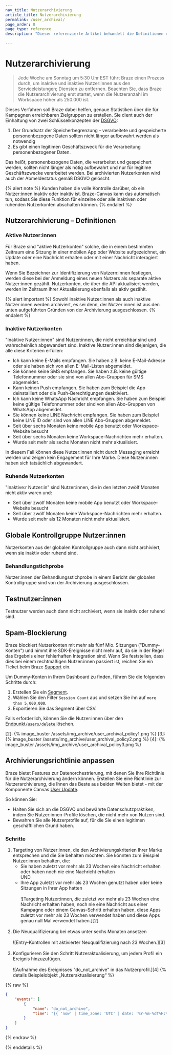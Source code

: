 ```yaml
---
nav_title: Nutzerarchivierung
article_title: Nutzerarchivierung
permalink: /user_archival/
page_order: 0
page_type: reference
description: "Dieser referenzierte Artikel behandelt die Definitionen der Nutzerarchivierung, die Spam-Blockierung und wie Sie Ihre Richtlinie zur Nutzer:innen-Archivierung anpassen können."

---
```

# Nutzerarchivierung

> Jede Woche am Sonntag um 5:30 Uhr EST führt Braze einen Prozess durch, um inaktive und inaktive Nutzer:innen aus den Serviceleistungen; Diensten zu entfernen. Beachten Sie, dass Braze die Nutzerarchivierung erst startet, wenn die Nutzeranzahl im Workspace höher als 250.000 ist. 

Dieses Verfahren soll Braze dabei helfen, genaue Statistiken über die für Kampagnen erreichbaren Zielgruppen zu erstellen. Sie dient auch der Einhaltung von zwei Schlüsselkonzepten der [DSGVO][1]:

1. Der Grundsatz der Speicherbegrenzung – verarbeitete und gespeicherte personenbezogene Daten sollten nicht länger aufbewahrt werden als notwendig
2. Es gibt einen legitimen Geschäftszweck für die Verarbeitung personenbezogener Daten.

Das heißt, personenbezogene Daten, die verarbeitet und gespeichert werden, sollten nicht länger als nötig aufbewahrt und nur für legitime Geschäftszwecke verarbeitet werden. Bei archivierten Nutzerkonten wird auch der Abmeldestatus gemäß DSGVO gelöscht.

{% alert note %} Kunden haben die volle Kontrolle darüber, ob ein Nutzer:innen inaktiv oder inaktiv ist. Braze-Canvas kann das automatisch tun, sodass Sie diese Funktion für einzelne oder alle inaktiven oder ruhenden Nutzerkonten abschalten können. {% endalert %}

## Nutzerarchivierung – Definitionen

### Aktive Nutzer:innen

Für Braze sind "aktive Nutzerkonten" solche, die in einem bestimmten Zeitraum eine Sitzung in einer mobilen App oder Website aufgezeichnet, ein Update oder eine Nachricht erhalten oder mit einer Nachricht interagiert haben.

Wenn Sie Bezeichner zur Identifizierung von Nutzern:innen festlegen, werden diese bei der Anmeldung eines neuen Nutzers als separate aktive Nutzer:innen gezählt. Nutzerkonten, die über die API aktualisiert werden, werden im Zeitraum ihrer Aktualisierung ebenfalls als aktiv gezählt.

{% alert important %}
Sowohl inaktive Nutzer:innen als auch inaktive Nutzer:innen werden archiviert, es sei denn, der Nutzer:innen ist aus den unten aufgeführten Gründen von der Archivierung ausgeschlossen.
{% endalert %}

### Inaktive Nutzerkonten

"Inaktive Nutzer:innen" sind Nutzer:innen, die nicht erreichbar sind und wahrscheinlich abgewandert sind. Inaktive Nutzer:innen sind diejenigen, die alle diese Kriterien erfüllen:

- Ich kann keine E-Mails empfangen. Sie haben z.B. keine E-Mail-Adresse oder sie haben sich von allen E-Mail-Listen abgemeldet.
- Sie können keine SMS empfangen. Sie haben z.B. keine gültige Telefonnummer oder sie sind von allen Abo-Gruppen für SMS abgemeldet.
- Kann keinen Push empfangen. Sie haben zum Beispiel die App deinstalliert oder die Push-Berechtigungen deaktiviert.
- Ich kann keine WhatsApp Nachricht empfangen. Sie haben zum Beispiel keine gültige Telefonnummer oder sind von allen Abo-Gruppen von WhatsApp abgemeldet.
- Sie können keine LINE Nachricht empfangen. Sie haben zum Beispiel keine LINE ID oder sind von allen LINE Abo-Gruppen abgemeldet.
- Seit über sechs Monaten keine mobile App benutzt oder Workspace-Website besucht
- Seit über sechs Monaten keine Workspace-Nachrichten mehr erhalten.
- Wurde seit mehr als sechs Monaten nicht mehr aktualisiert.

In diesem Fall können diese Nutzer:innen nicht durch Messaging erreicht werden und zeigen kein Engagement für Ihre Marke. Diese Nutzer:innen haben sich tatsächlich abgewandert.

### Ruhende Nutzerkonten

"Inaktive:r Nutzer:in" sind Nutzer:innen, die in den letzten zwölf Monaten nicht aktiv waren und:

- Seit über zwölf Monaten keine mobile App benutzt oder Workspace-Website besucht
- Seit über zwölf Monaten keine Workspace-Nachrichten mehr erhalten.
- Wurde seit mehr als 12 Monaten nicht mehr aktualisiert.

## Globale Kontrollgruppe Nutzer:innen

Nutzerkonten aus der globalen Kontrollgruppe auch dann nicht archiviert, wenn sie inaktiv oder ruhend sind. 

### Behandlungstichprobe

Nutzer:innen der Behandlungsstichprobe in einem Bericht der globalen Kontrollgruppe sind von der Archivierung ausgeschlossen.

## Testnutzer:innen

Testnutzer werden auch dann nicht archiviert, wenn sie inaktiv oder ruhend sind.

## Spam-Blockierung

Braze blockiert Nutzerkonten mit mehr als fünf Mio. Sitzungen ("Dummy-Konten") und nimmt ihre SDK-Ereignisse nicht mehr auf, da sie in der Regel das Ergebnis einer fehlerhaften Integration sind. Wenn Sie feststellen, dass dies bei einem rechtmäßigen Nutzer:innen passiert ist, reichen Sie ein Ticket beim Braze [Support]({{site.baseurl}}/braze_support/) ein.

Um Dummy-Konten in Ihrem Dashboard zu finden, führen Sie die folgenden Schritte durch:

1. Erstellen Sie ein [Segment]({{site.baseurl}}/user_guide/engagement_tools/segments/creating_a_segment/).
2. Wählen Sie den Filter `Session Count` aus und setzen Sie ihn auf `more than 5,000,000`.
3. Exportieren Sie das Segment über CSV.

Falls erforderlich, können Sie die Nutzer:innen über den [Endpunkt`/users/delete` ]({{site.baseurl}}/api/endpoints/user_data/post_user_delete/) löschen.

[1]: {{site.baseurl}}/dp-technical-assistance/#the-right-to-erasure
[2]: {% image_buster /assets/img_archive/user_archival_policy1.png %}
[3]: {% image_buster /assets/img_archive/user_archival_policy2.png %}
[4]: {% image_buster /assets/img_archive/user_archival_policy3.png %}

## Archivierungsrichtlinie anpassen

Braze bietet Features zur Datenorchestrierung, mit denen Sie Ihre Richtlinie für die Nutzerarchivierung ändern können. Erstellen Sie eine Richtlinie zur Nutzerarchivierung, die Ihnen das Beste aus beiden Welten bietet - mit der Komponente Canvas [User Update]({{site.baseurl}}/user_update/).

So können Sie:

- Halten Sie sich an die DSGVO und bewährte Datenschutzpraktiken, indem Sie Nutzer:innen-Profile löschen, die nicht mehr von Nutzen sind.
- Bewahren Sie alle Nutzerprofile auf, für die Sie einen legitimen geschäftlichen Grund haben.

### Schritte

1. Targeting von Nutzer:innen, die den Archivierungskriterien Ihrer Marke entsprechen und die Sie behalten möchten. Sie könnten zum Beispiel Nutzer:innen behalten, die:
    - Sie haben zuletzt vor mehr als 23 Wochen eine Nachricht erhalten oder haben noch nie eine Nachricht erhalten<br>UND<br>
    - Ihre App zuletzt vor mehr als 23 Wochen genutzt haben oder keine Sitzungen in Ihrer App hatten<br><br>
      ![Targeting Nutzer:innen, die zuletzt vor mehr als 23 Wochen eine Nachricht erhalten haben, noch nie eine Nachricht aus einer Kampagne oder einem Canvas-Schritt erhalten haben, diese Apps zuletzt vor mehr als 23 Wochen verwendet haben und diese Apps genau null Mal verwendet haben.][2]<br><br>
2. Die Neuqualifizierung bei etwas unter sechs Monaten ansetzen<br><br>
      ![Entry-Kontrollen mit aktivierter Neuqualifizierung nach 23 Wochen.][3]<br><br>
3. Konfigurieren Sie den Schritt Nutzeraktualisierung, um jedem Profil ein Ereignis hinzuzufügen.<br><br>
      ![Aufnahme des Ereignisses "do_not_archive" in das Nutzerprofil.][4]
{% details Beispielobjekt „Nutzeraktualisierung“ %}

{% raw %}
```json
{
    "events": [
        {
            "name": "do_not_archive",
            "time": "{{ 'now' | time_zone: 'UTC' | date: '%Y-%m-%dT%H:%M:%SZ' }}"
        }
    ]
}
```
{% endraw %}

{% enddetails %}
